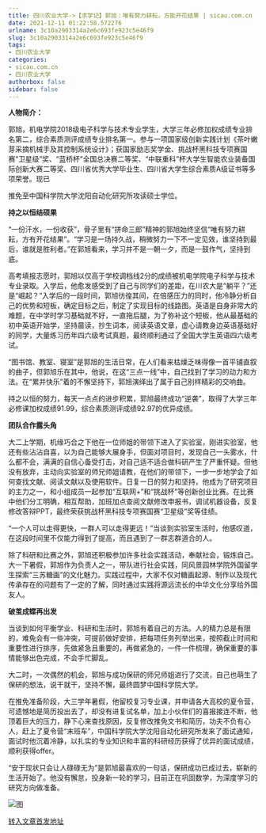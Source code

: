 ```yaml
---
title: 四川农业大学->【求学记】郭旭：唯有努力耕耘，方能开花结果 | sicau.com.cn
date: 2021-12-11 01:22:58.572276
urlname: 3c10a2903314a2e6c693fe923c5e46f9
slug: 3c10a2903314a2e6c693fe923c5e46f9
tags: 
- 四川农业大学
categories:
- sicau.com.cn
- 四川农业大学
authorbox: false
sidebar: false
---
```

**人物简介：**

郭旭，机电学院2018级电子科学与技术专业学生，大学三年必修加权成绩专业排名第二，综合素质测评成绩专业排名第一。参与一项国家级创新实践计划《茶叶嫩芽采摘机械手及其控制系统设计》；获国家励志奖学金、挑战杯黑科技专项赛国赛“卫星级”奖、“蓝桥杯”全国总决赛二等奖、“中联重科”杯大学生智能农业装备国际创新大赛二等奖、四川省优秀大学毕业生、四川省大学生综合素质A级证书等多项荣誉。现已
<!--more-->
推免至中国科学院大学沈阳自动化研究所攻读硕士学位。

**持之以恒结硕果**

“一份汗水，一份收获”，骨子里有“拼命三郎”精神的郭旭始终坚信“唯有努力耕耘，方有开花结果”。“学习是一场持久战，稍微努力一下不一定见效，谁坚持到最后，谁就是胜利者。”在郭旭看来，学习并不是一朝一夕，而是一鼓作气，坚持到底。

高考填报志愿时，郭旭以仅高于学校调档线2分的成绩被机电学院电子科学与技术专业录取。入学后，他愈发感受到了自己与同学们的差距，在川农大是“躺平？”还是“崛起？”入学后的一段时间，郭旭彷徨其间，在倍感压力的同时，他冷静分析自己的优势和短板，确定目标之后，制定了实现目标的线路图。英语是自身非常大的难题，在中学时学习基础就不好，一直拖后腿，为了弥补这个短板，他从最基础的初中英语开始学，坚持晨读，抄生词本，阅读英语文章，虚心请教身边英语基础好的同学，大量练习历年四六级考试真题，最终顺利通过了全国大学生英语四六级考试。

“图书馆、教室、寝室”是郭旭的生活日常，在人们看来枯燥乏味得像一首平铺直叙的曲子，但郭旭乐在其中，他说，在这“三点一线”中，自己找到了学习的动力和方法。在“累并快乐”着的不懈坚持下，郭旭演绎出了属于自己别样精彩的交响曲。

持之以恒的努力，每天一点点的进步积累，郭旭最终成功“逆袭”，取得了大学三年必修课加权成绩91.99，综合素质测评成绩92.97的优异成绩。

**团队合作露头角**

大二上学期，机缘巧合之下他在一位师姐的带领下进入了实验室，刚进实验室，他还有些沾沾自喜，以为自己能够大展身手，但面对项目时，发现自己一头雾水，什么都不会，满满的自信心备受打击，对自己适不适合做科研产生了严重怀疑。但他没有放弃，主动向实验室的师兄师姐请教，在他们的带领下，一步一步地学会了如何查找文献、阅读文献以及使用软件。日复一日的努力和坚持，他成为了研究项目的主力之一，和小组成员一起参加“互联网+”和“挑战杯”等创新创业比赛。在比赛中他们分工明确，相互帮助，加班加点查阅文献修改申报书，调试机器设备，反复修改答辩PPT，最终荣获挑战杯黑科技专项赛国赛“卫星级”奖等佳绩。

“一个人可以走得更快，一群人可以走得更远！”当谈到实验室生活时，他感叹道，在这段时间里不仅能力得到了提高，而且遇到了一群志群道合的人。

除了科研和比赛之外，郭旭还积极参加许多社会实践活动，奉献社会，锻炼自己。大一下暑假，郭旭作为负责人之一，带队进行社会实践，同风景园林学院外国留学生探索“三苏糖画”的文化魅力。实践过程中，大家不仅对糖画起源、制作以及现代传承存在的问题有了一定的了解，同时通过实践将源远流长的中华文化分享给外国友人。

**破茧成蝶再出发**

当谈到如何平衡学业、科研和生活时，郭旭有着自己的方法。人的精力总是有限的，难免会有一些冲突，可提前做好安排，把每项任务列举出来，按照截止时间和重要性进行排序，先做紧急且重要的，再做紧急的，一件一件梳理，确保重要的事情能够出色完成，不会手忙脚乱。

大二时，一次偶然的机会，郭旭与成功保研的师兄师姐进行了交流，自己也萌生了保研的想法，说干就干，坚持不懈，最终圆梦中国科学院大学。

在推免准备阶段，大三学年暑假，他留校复习专业课，并申请各大高校的夏令营，可遗憾地是简历投出去了，却没有进复试名单，加上小伙伴们的喜报接连不断，他顶着巨大的压力，静下心来查找原因，反复修改推免文书和简历，功夫不负有心人，赶上了夏令营“末班车”，中国科学院大学沈阳自动化研究所发来了面试通知，面试时他沉着冷静，以扎实的专业知识和丰富的科研经历获得了优异的面试成绩，顺利获得offer。

“安于现状只会让人碌碌无为”是郭旭最喜欢的一句话，保研成功已成过去，崭新的生活开始了。他没有懈怠，投身新一轮的学习，目前正在巩固数学，为深度学习的研究方向做准备。

![图](https://news.sicau.edu.cn/__local/3/60/49/E490AC5FDD3B191C4F59F0F1D51_842AA2B0_2B7F2.jpg)

[转入文章首发地址](https://news.sicau.edu.cn/info/1078/65967.htm)